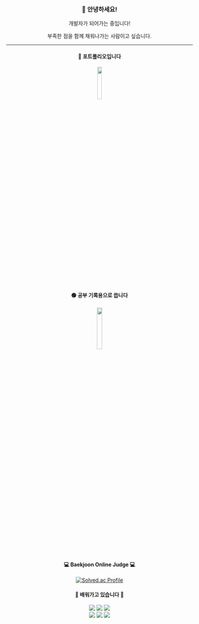 <div align = "center">

### 👋 안녕하세요! 

개발자가 되어가는 중입니다!

부족한 점을 함께 채워나가는 사람이고 싶습니다.


<hr> 

#### 📌 **포트폴리오입니다**
<a href="https://sneaky-fowl-623.notion.site/baacc370176c4c1b93675dcedf2f86f7" target="_blank">
  <img src="https://user-images.githubusercontent.com/103303021/212546681-fcb6e2b4-e91e-415f-9155-9522694dbff8.png" width="15%">
</a>
  

#### 🟢 **공부 기록용으로 씁니다**
<a href="https://blog.naver.com/dmlgus8389" target="_blank">
  <img src="https://user-images.githubusercontent.com/103303021/212546428-bd2459ab-41ce-49bb-ba20-826b452cd4b1.png" width="17%">
</a>



#### 💻 Baekjoon Online Judge 💻
[![Solved.ac Profile](http://mazassumnida.wtf/api/generate_badge?boj=dmlgus1922)](https://solved.ac/dmlgus1922)

#### 🌱 **배워가고 있습니다** 🌱
  
<!-- https://simpleicons.org/  뱃지 사이트 -->

<img src="https://img.shields.io/badge/Python-3766AB?style=flat-square&logo=Python&logoColor=white"/></a>
<img src="https://img.shields.io/badge/Node.js-339933?style=flat-square&logo=Node.js&logoColor=white"/></a>
<img src="https://img.shields.io/badge/React-61DAFB?style=flat-square&logo=React&logoColor=white"/></a>
<br>
<img src="https://img.shields.io/badge/HTML5-E34F26?style=flat-square&logo=HTML5&logoColor=white"/></a>
<img src="https://img.shields.io/badge/CSS3-1572B6?style=flat-square&logo=CSS3&logoColor=white"/></a>
<img src="https://img.shields.io/badge/JavaScript-F7DF1E?style=flat-square&logo=JavaScript&logoColor=white"/></a>




</div>
